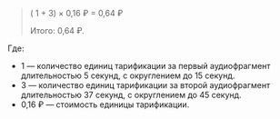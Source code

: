 > ( 1 + 3) × 0,16&nbsp;₽ = 0,64&nbsp;₽
>
> Итого: 0,64&nbsp;₽.

Где:

* 1 — количество единиц тарификации за первый аудиофрагмент длительностью 5 секунд, с округлением до 15 секунд.
* 3 — количество единиц тарификации за второй аудиофрагмент длительностью 37 секунд, с округлением до 45 секунд.
* 0,16&nbsp;₽ — стоимость единицы тарификации.